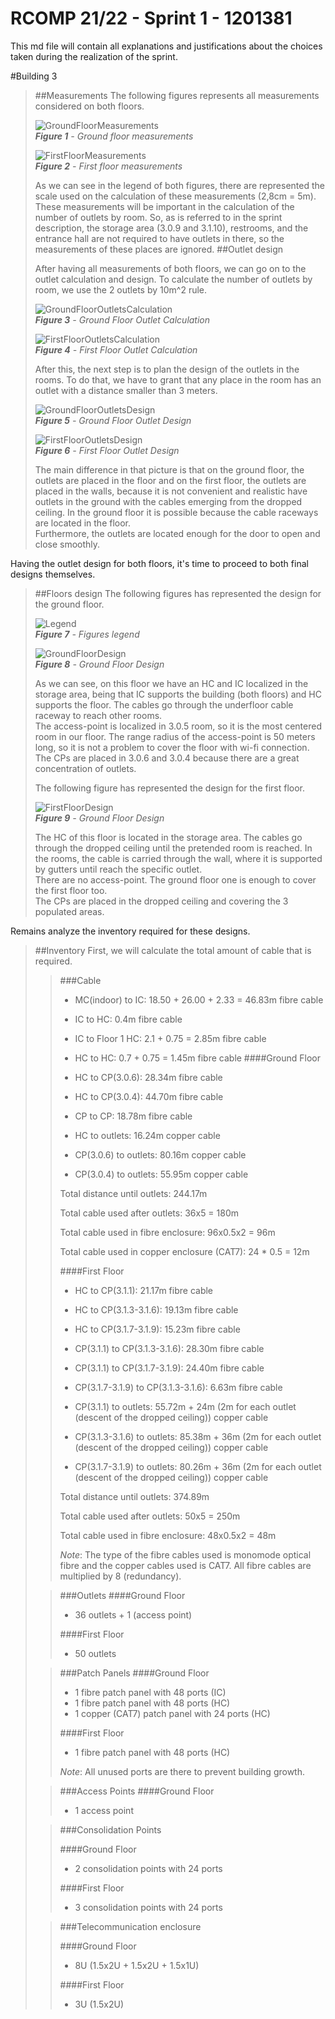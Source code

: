 RCOMP 21/22 - Sprint 1 - 1201381
===========================================

This md file will contain all explanations and justifications about the choices taken during the realization of the sprint.

#Building 3

> ##Measurements
> The following figures represents all measurements considered on both floors.
> 
> ![GroundFloorMeasurements](Figures/MeasurementsGroundFloor.PNG)<br>
_**Figure 1** - Ground floor measurements_
>
> ![FirstFloorMeasurements](Figures/MeasurementsFirstFloor.PNG)<br>
_**Figure 2** - First floor measurements_
> 
> As we can see in the legend of both figures, there are represented the scale used on the calculation of these measurements (2,8cm = 5m).<br />
> These measurements will be important in the calculation of the number of outlets by room. So, as is referred to in the sprint description, the storage area (3.0.9 and 3.1.10), restrooms, and the entrance hall are not required to have outlets in there, so the measurements of these places are ignored.
> ##Outlet design
> 
> After having all measurements of both floors, we can go on to the outlet calculation and design. To calculate the number of outlets by room, we use the 2 outlets by 10m^2 rule.
> 
> ![GroundFloorOutletsCalculation](Figures/GroundFloorOutletCalculation.PNG)<br>
_**Figure 3** - Ground Floor Outlet Calculation_
> 
> ![FirstFloorOutletsCalculation](Figures/FirstFloorOutletCalculation.PNG)<br>
_**Figure 4** - First Floor Outlet Calculation_
> 
> After this, the next step is to plan the design of the outlets in the rooms. To do that, we have to grant that any place in the room has an outlet with a distance smaller than 3 meters.
> 
> ![GroundFloorOutletsDesign](Figures/GroundFloorOutletDesign.PNG)<br>
_**Figure 5** - Ground Floor Outlet Design_
>
> ![FirstFloorOutletsDesign](Figures/FirstFloorOutletDesign.PNG)<br>
_**Figure 6** - First Floor Outlet Design_
> 
> The main difference in that picture is that on the ground floor, the outlets are placed in the floor and on the first floor, the outlets are placed in the walls, because it is not convenient and realistic have outlets in the ground with the cables emerging from the dropped ceiling. In the ground floor it is possible because the cable raceways are located in the floor.<br>
> Furthermore, the outlets are located enough for the door to open and close smoothly.

Having the outlet design for both floors, it's time to proceed to both final designs themselves.

> ##Floors design
> The following figures has represented the design for the ground floor.
> 
> ![Legend](Figures/Legend.png)<br>
_**Figure 7** - Figures legend_
> 
> ![GroundFloorDesign](Figures/GroundFloorDesign.PNG)<br>
_**Figure 8** - Ground Floor Design_
> 
> As we can see, on this floor we have an HC and IC localized in the storage area, being that IC supports the building (both floors) and HC supports the floor. The cables go through the underfloor cable raceway to reach other rooms.<br>
> The access-point is localized in 3.0.5 room, so it is the most centered room in our floor. The range radius of the access-point is 50 meters long, so it is not a problem to cover the floor with wi-fi connection.<br>
> The CPs are placed in 3.0.6 and 3.0.4 because there are a great concentration of outlets.<br>
> 
> The following figure has represented the design for the first floor.
>
> ![FirstFloorDesign](Figures/FirstFloorDesign.PNG)<br>
_**Figure 9** - Ground Floor Design_
>
> The HC of this floor is located in the storage area. The cables go through the dropped ceiling until the pretended room is reached. In the rooms, the cable is carried through the wall, where it is supported by gutters until reach the specific outlet.<br>
> There are no access-point. The ground floor one is enough to cover the first floor too.<br>
> The CPs are placed in the dropped ceiling and covering the 3 populated areas.<br>


Remains analyze the inventory required for these designs.

> ##Inventory
> First, we will calculate the total amount of cable that is required.
> 
>> ###Cable
>> * MC(indoor) to IC: 18.50 + 26.00 + 2.33 = 46.83m fibre cable
>> 
>> * IC to HC: 0.4m fibre cable
>>
>> * IC to Floor 1 HC: 2.1 + 0.75 = 2.85m fibre cable
>>
>> * HC to HC: 0.7 + 0.75 = 1.45m fibre cable
>>####Ground Floor
>>
>> * HC to CP(3.0.6): 28.34m fibre cable
>>
>> * HC to CP(3.0.4): 44.70m fibre cable
>>
>> * CP to CP: 18.78m fibre cable
>>
>> * HC to outlets: 16.24m copper cable
>>
>> * CP(3.0.6) to outlets: 80.16m copper cable
>>
>> * CP(3.0.4) to outlets: 55.95m copper cable
>>
>>  Total distance until outlets: 244.17m
>>
>>  Total cable used after outlets: 36x5 = 180m
>>
>>  Total cable used in fibre enclosure: 96x0.5x2 = 96m
>>
>>  Total cable used in copper enclosure (CAT7): 24 * 0.5 = 12m
>>
>>####First Floor
>>
>> * HC to CP(3.1.1): 21.17m fibre cable
>>
>> * HC to CP(3.1.3-3.1.6): 19.13m fibre cable
>>
>> * HC to CP(3.1.7-3.1.9): 15.23m fibre cable
>>
>> * CP(3.1.1) to CP(3.1.3-3.1.6): 28.30m fibre cable
>>
>> * CP(3.1.1) to CP(3.1.7-3.1.9): 24.40m fibre cable
>>
>> * CP(3.1.7-3.1.9) to CP(3.1.3-3.1.6): 6.63m fibre cable
>>
>> * CP(3.1.1) to outlets: 55.72m + 24m (2m for each outlet (descent of the dropped ceiling)) copper cable
>>
>> * CP(3.1.3-3.1.6) to outlets: 85.38m + 36m (2m for each outlet (descent of the dropped ceiling)) copper cable
>>
>> * CP(3.1.7-3.1.9) to outlets: 80.26m + 36m (2m for each outlet (descent of the dropped ceiling)) copper cable
>>
>>  Total distance until outlets: 374.89m
>>
>>  Total cable used after outlets: 50x5 = 250m
>>
>>  Total cable used in fibre enclosure: 48x0.5x2 = 48m
>>
>> *Note*: The type of the fibre cables used is monomode optical fibre and the copper cables used is CAT7.
>> All fibre cables are multiplied by 8 (redundancy).
>
>> ###Outlets
>>####Ground Floor
>>
>>  * 36 outlets + 1 (access point)
>>
>>####First Floor
>>
>> * 50 outlets
>
>>###Patch Panels
>>####Ground Floor
>>
>>  * 1 fibre patch panel with 48 ports (IC)
>>  * 1 fibre patch panel with 48 ports (HC)
>>  * 1 copper (CAT7) patch panel with 24 ports (HC)
>>
>>####First Floor
>>
>>  * 1 fibre patch panel with 48 ports (HC)
>>
>> *Note*: All unused ports are there to prevent building growth.
> 
>>###Access Points
>>####Ground Floor
>>
>>  * 1 access point
>
>>###Consolidation Points
>>
>>####Ground Floor
>>
>>  * 2 consolidation points with 24 ports
>>
>>####First Floor
>>
>>  * 3 consolidation points with 24 ports
> 
>>###Telecommunication enclosure
>>
>>####Ground Floor
>>
>> * 8U (1.5x2U + 1.5x2U + 1.5x1U)
>>
>>####First Floor
>>
>> * 3U (1.5x2U)